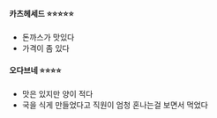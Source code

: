 #### **카츠헤세드** :star::star::star::star::star:
- 돈까스가 맛있다
- 가격이 좀 있다

#### **오다브네** :star::star::star::star:
- 맛은 있지만 양이 적다
- 국을 식게 만들었다고 직원이 엄청 혼나는걸 보면서 먹었다